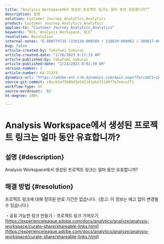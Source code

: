 ```yaml
---
title: “Analysis Workspace에서 생성된 프로젝트 링크는 얼마 동안 유효합니까?”
description: 설명
solution: Customer Journey Analytics,Analytics
product: Customer Journey Analytics,Analytics
applies-to: "Customer Journey Analytics,Analytics"
keywords: “KCS, Analysis Workspace, 링크”
resolution: Resolution
internal-notes: "E-000779725 (210120-000509 / 210829-000062 / 200817-000457 / 190620-000374)"
bug: false
article-created-by: Takafumi Sakurai
article-created-date: "1/16/2023 9:17:19 AM"
article-published-by: Takafumi Sakurai
article-published-date: "2/24/2023 8:01:59 AM"
version-number: 1
article-number: KA-21274
dynamics-url: "https://adobe-ent.crm.dynamics.com/main.aspx?forceUCI=1&pagetype=entityrecord&etn=knowledgearticle&id=6625a38d-7e95-ed11-aad1-6045bd006239"
source-git-commit: c8ec63af5b8943e543143ab1f21d0f7e7eeca7f1
workflow-type: ht
source-wordcount: '82'
ht-degree: 100%

---
```


# Analysis Workspace에서 생성된 프로젝트 링크는 얼마 동안 유효합니까?

## 설명 {#description}

Analysis Workspace에서 생성된 프로젝트 링크는 얼마 동안 유효합니까?

## 해결 방법 {#resolution}


프로젝트 링크에 대해 정의된 만료 기간은 없습니다.  (참고: 이 정보는 예고 없이 변경될 수 있습니다.)

・공유 가능한 링크 만들기 - 프로젝트 링크 가져오기
[https://experienceleague.adobe.com/docs/analytics/analyze/analysis-workspace/curate-share/shareable-links.html](https://experienceleague.adobe.com/docs/analytics/analyze/analysis-workspace/curate-share/shareable-links.html)
